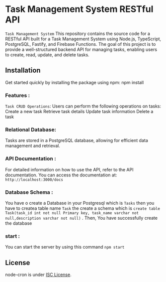 # Task Management System RESTful API


`Task Management System` This repository contains the source code for a RESTful API built for a Task Management System using Node.js, TypeScript, PostgreSQL, Fastify, and Firebase Functions. The goal of this project is to provide a well-structured backend API for managing tasks, enabling users to create, read, update, and delete tasks.

## Installation

Get started quickly by installing the package using npm:
npm install


### Features :
`Task CRUD Operations`: Users can perform the following operations on tasks:
Create a new task
Retrieve task details
Update task information
Delete a task


### Relational Database: 
Tasks are stored in a PostgreSQL database, allowing for efficient data management and retrieval.

### API Documentation :
For detailed information on how to use the API, refer to the API documentation. You can access the documentation at: `http://localhost:3000/docs`

### Database Schema : 
You have o create a Database in your Postgresql which is `Tasks` then you have to createa table name `Task` the create a schema which is 
`create table Task(task_id int not null Primary key, task_name varchar not null,description varchar not null)` . Then, You have successfully create the database


### start :
You can start the server by using this command `npm start`

## License
node-cron is under [ISC License](https://github.com/001Sagar/jwt-auth-helper/blob/master/LICENSE.md).

